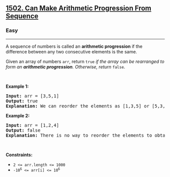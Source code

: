 <h2><a href="https://leetcode.com/problems/can-make-arithmetic-progression-from-sequence/">1502. Can Make Arithmetic Progression From Sequence</a></h2><h3>Easy</h3><hr><div style="user-select: auto;"><p style="user-select: auto;">A sequence of numbers is called an <strong style="user-select: auto;">arithmetic progression</strong> if the difference between any two consecutive elements is the same.</p>

<p style="user-select: auto;">Given an array of numbers <code style="user-select: auto;">arr</code>, return <code style="user-select: auto;">true</code> <em style="user-select: auto;">if the array can be rearranged to form an <strong style="user-select: auto;">arithmetic progression</strong>. Otherwise, return</em> <code style="user-select: auto;">false</code>.</p>

<p style="user-select: auto;">&nbsp;</p>
<p style="user-select: auto;"><strong style="user-select: auto;">Example 1:</strong></p>

<pre style="position: relative; user-select: auto;"><strong style="user-select: auto;">Input:</strong> arr = [3,5,1]
<strong style="user-select: auto;">Output:</strong> true
<strong style="user-select: auto;">Explanation: </strong>We can reorder the elements as [1,3,5] or [5,3,1] with differences 2 and -2 respectively, between each consecutive elements.
<div class="open_grepper_editor" title="Edit &amp; Save To Grepper" style="user-select: auto;"></div></pre>

<p style="user-select: auto;"><strong style="user-select: auto;">Example 2:</strong></p>

<pre style="position: relative; user-select: auto;"><strong style="user-select: auto;">Input:</strong> arr = [1,2,4]
<strong style="user-select: auto;">Output:</strong> false
<strong style="user-select: auto;">Explanation: </strong>There is no way to reorder the elements to obtain an arithmetic progression.
<div class="open_grepper_editor" title="Edit &amp; Save To Grepper" style="user-select: auto;"></div></pre>

<p style="user-select: auto;">&nbsp;</p>
<p style="user-select: auto;"><strong style="user-select: auto;">Constraints:</strong></p>

<ul style="user-select: auto;">
	<li style="user-select: auto;"><code style="user-select: auto;">2 &lt;= arr.length &lt;= 1000</code></li>
	<li style="user-select: auto;"><code style="user-select: auto;">-10<sup style="user-select: auto;">6</sup> &lt;= arr[i] &lt;= 10<sup style="user-select: auto;">6</sup></code></li>
</ul>
</div>